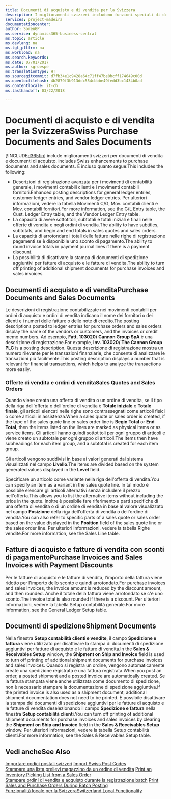 ```yaml
---
title: Documenti di acquisto e di vendita per la Svizzera
description: I miglioramenti svizzeri includono funzioni speciali di documento di vendita e di acquisto.
services: project-madeira
documentationcenter: 
author: SorenGP
ms.service: dynamics365-business-central
ms.topic: article
ms.devlang: na
ms.tgt_pltfrm: na
ms.workload: na
ms.search.keywords: 
ms.date: 07/01/2017
ms.author: sgroespe
ms.translationtype: HT
ms.sourcegitcommit: d7fb34e1c9428a64c71ff47be8bcff174649c00d
ms.openlocfilehash: 4b2879f3b913ddc554cbbbe49fedd3bc1434b0ad
ms.contentlocale: it-ch
ms.lasthandoff: 03/22/2018

---
```

# <a name="swiss-purchase-documents-and-sales-documents"></a><span data-ttu-id="2332a-103">Documenti di acquisto e di vendita per la Svizzera</span><span class="sxs-lookup"><span data-stu-id="2332a-103">Swiss Purchase Documents and Sales Documents</span></span>
[!INCLUDE[d365fin](../../includes/d365fin_md.md)]<span data-ttu-id="2332a-104"> include miglioramenti svizzeri per documenti di vendita e documenti di acquisto.</span><span class="sxs-lookup"><span data-stu-id="2332a-104"> includes Swiss enhancements to purchase documents and sales documents.</span></span> <span data-ttu-id="2332a-105">È incluso quanto segue:</span><span class="sxs-lookup"><span data-stu-id="2332a-105">This includes the following:</span></span>  

- <span data-ttu-id="2332a-106">Descrizioni di registrazione avanzata per i movimenti di contabilità generale, i movimenti contabili clienti e i movimenti contabili fornitori.</span><span class="sxs-lookup"><span data-stu-id="2332a-106">Enhanced posting descriptions for general ledger entries, customer ledger entries, and vendor ledger entries.</span></span> <span data-ttu-id="2332a-107">Per ulteriori informazioni, vedere la tabella Movimenti C/G, Mov. contabili clienti e Mov. contabili fornitori.</span><span class="sxs-lookup"><span data-stu-id="2332a-107">For more information, see the G/L Entry table, the Cust. Ledger Entry table, and the Vendor Ledger Entry table.</span></span>  
- <span data-ttu-id="2332a-108">La capacità di avere sottotitoli, subtotali e totali iniziali e finali nelle offerte di vendita e negli ordini di vendita.</span><span class="sxs-lookup"><span data-stu-id="2332a-108">The ability to have subtitles, subtotals, and begin and end totals in sales quotes and sales orders.</span></span>  
- <span data-ttu-id="2332a-109">La capacità di arrotondare i totali delle fatture nelle righe di registrazione pagamenti se è disponibile uno sconto di pagamento.</span><span class="sxs-lookup"><span data-stu-id="2332a-109">The ability to round invoice totals in payment journal lines if there is a payment discount.</span></span>  
- <span data-ttu-id="2332a-110">La possibilità di disattivare la stampa di documenti di spedizione aggiuntivi per fatture di acquisto e le fatture di vendita.</span><span class="sxs-lookup"><span data-stu-id="2332a-110">The ability to turn off printing of additional shipment documents for purchase invoices and sales invoices.</span></span>  

## <a name="purchase-documents-and-sales-documents"></a><span data-ttu-id="2332a-111">Documenti di acquisto e di vendita</span><span class="sxs-lookup"><span data-stu-id="2332a-111">Purchase Documents and Sales Documents</span></span>  
<span data-ttu-id="2332a-112">Le descrizioni di registrazione contabilizzate nei movimenti contabili per ordini di acquisto e ordini di vendita indicano il nome dei fornitori o dei clienti e i numeri delle fatture o delle note di credito.</span><span class="sxs-lookup"><span data-stu-id="2332a-112">The posting descriptions posted to ledger entries for purchase orders and sales orders display the name of the vendors or customers, and the invoices or credit memo numbers.</span></span> <span data-ttu-id="2332a-113">Ad esempio, **Fatt. 103020/ Cannon Group SpA** è una descrizione di registrazione.</span><span class="sxs-lookup"><span data-stu-id="2332a-113">For example, **Inv. 103020/ The Cannon Group PLC** is a posting description.</span></span> <span data-ttu-id="2332a-114">Questa descrizione di registrazione mostra un numero rilevante per le transazioni finanziarie, che consente di analizzare le transazioni più facilmente.</span><span class="sxs-lookup"><span data-stu-id="2332a-114">This posting description displays a number that is relevant for financial transactions, which helps to analyze the transactions more easily.</span></span>  

### <a name="sales-quotes-and-sales-orders"></a><span data-ttu-id="2332a-115">Offerte di vendita e ordini di vendita</span><span class="sxs-lookup"><span data-stu-id="2332a-115">Sales Quotes and Sales Orders</span></span>  
<span data-ttu-id="2332a-116">Quando viene creata una offerta di vendita o un ordine di vendita, se il tipo della riga dell'offerta o dell'ordine di vendita è **Totale iniziale** o **Totale finale**, gli articoli elencati nelle righe sono contrassegnati come articoli fisici o come articoli in assistenza.</span><span class="sxs-lookup"><span data-stu-id="2332a-116">When a sales quote or sales order is created, if the type of the sales quote line or sales order line is **Begin Total** or **End Total**, then the items listed on the lines are marked as physical items or as service items.</span></span> <span data-ttu-id="2332a-117">Gli articoli hanno quindi sottotitoli per ogni gruppo di articoli e viene creato un subtotale per ogni gruppo di articoli.</span><span class="sxs-lookup"><span data-stu-id="2332a-117">The items then have subheadings for each item group, and a subtotal is created for each item group.</span></span>  

<span data-ttu-id="2332a-118">Gli articoli vengono suddivisi in base ai valori generati dal sistema visualizzati nel campo **Livello**.</span><span class="sxs-lookup"><span data-stu-id="2332a-118">The items are divided based on the system generated values displayed in the **Level** field.</span></span>  

<span data-ttu-id="2332a-119">Specificare un articolo come variante nella riga dell'offerta di vendita.</span><span class="sxs-lookup"><span data-stu-id="2332a-119">You can specify an item as a variant in the sales quote line.</span></span> <span data-ttu-id="2332a-120">In tal modo è possibile elencare gli articoli alternativi senza includere il prezzo nell'offerta.</span><span class="sxs-lookup"><span data-stu-id="2332a-120">This allows you to list the alternative items without including the price in the quote.</span></span> <span data-ttu-id="2332a-121">Inoltre è possibile fare riferimento a parti specifiche di una offerta di vendita o di un ordine di vendita in base al valore visualizzato nel campo **Posizione** della riga dell'offerta di vendita o dell'ordine di vendita.</span><span class="sxs-lookup"><span data-stu-id="2332a-121">You can also refer to specific parts of a sales quote or sales order based on the value displayed in the **Position** field of the sales quote line or the sales order line.</span></span> <span data-ttu-id="2332a-122">Per ulteriori informazioni, vedere la tabella Righe vendite.</span><span class="sxs-lookup"><span data-stu-id="2332a-122">For more information, see the Sales Line table.</span></span>  

## <a name="purchase-invoices-and-sales-invoices-with-payment-discounts"></a><span data-ttu-id="2332a-123">Fatture di acquisto e fatture di vendita con sconti di pagamento</span><span class="sxs-lookup"><span data-stu-id="2332a-123">Purchase Invoices and Sales Invoices with Payment Discounts</span></span>  
<span data-ttu-id="2332a-124">Per le fatture di acquisto e le fatture di vendita, l'importo della fattura viene ridotto per l'importo dello sconto e quindi arrotondato.</span><span class="sxs-lookup"><span data-stu-id="2332a-124">For purchase invoices and sales invoices, the invoice amount is reduced by the discount amount, and then rounded.</span></span> <span data-ttu-id="2332a-125">Anche il totale della fattura viene arrotondato se c'è uno sconto.</span><span class="sxs-lookup"><span data-stu-id="2332a-125">The invoice total is also rounded if there is a discount.</span></span> <span data-ttu-id="2332a-126">Per ulteriori informazioni, vedere la tabella Setup contabilità generale.</span><span class="sxs-lookup"><span data-stu-id="2332a-126">For more information, see the General Ledger Setup table.</span></span>  

## <a name="shipment-documents"></a><span data-ttu-id="2332a-127">Documenti di spedizione</span><span class="sxs-lookup"><span data-stu-id="2332a-127">Shipment Documents</span></span>  
<span data-ttu-id="2332a-128">Nella finestra **Setup contabilità clienti e vendite**, il campo **Spedizione e fattura** viene utilizzato per disattivare la stampa di documenti di spedizione aggiuntivi per fatture di acquisto e le fatture di vendita.</span><span class="sxs-lookup"><span data-stu-id="2332a-128">In the **Sales & Receivables Setup** window, the **Shipment on Ship and Invoice** field is used to turn off printing of additional shipment documents for purchase invoices and sales invoices.</span></span> <span data-ttu-id="2332a-129">Quando si registra un ordine, vengono automaticamente create una spedizione registrata e una fattura registrata.</span><span class="sxs-lookup"><span data-stu-id="2332a-129">When you post an order, a posted shipment and a posted invoice are automatically created.</span></span> <span data-ttu-id="2332a-130">Se la fattura stampata viene anche utilizzata come documento di spedizione, non è necessario stampare la documentazione di spedizione aggiuntiva.</span><span class="sxs-lookup"><span data-stu-id="2332a-130">If the printed invoice is also used as a shipment document, additional shipment documentation does not need to be printed.</span></span> <span data-ttu-id="2332a-131">È possibile disattivare la stampa dei documenti di spedizione aggiuntivi per le fatture di acquisto e le fatture di vendita deselezionando il campo **Spedizione e fattura** nella finestra **Setup contabilità clienti**.</span><span class="sxs-lookup"><span data-stu-id="2332a-131">You can turn off printing of additional shipment documents for purchase invoices and sales invoices by clearing the **Shipment on Ship and Invoice** field in the **Sales & Receivables Setup** window.</span></span> <span data-ttu-id="2332a-132">Per ulteriori informazioni, vedere la tabella Setup contabilità clienti.</span><span class="sxs-lookup"><span data-stu-id="2332a-132">For more information, see the Sales & Receivables Setup table.</span></span>  

## <a name="see-also"></a><span data-ttu-id="2332a-133">Vedi anche</span><span class="sxs-lookup"><span data-stu-id="2332a-133">See Also</span></span>  
 <span data-ttu-id="2332a-134">[Importare codici postali svizzeri](how-to-import-swiss-post-codes.md) </span><span class="sxs-lookup"><span data-stu-id="2332a-134">[Import Swiss Post Codes](how-to-import-swiss-post-codes.md) </span></span>  
 <span data-ttu-id="2332a-135">[Stampare una lista prelievi magazzino da un ordine di vendita](how-to-print-an-inventory-picking-list-from-a-sales-order.md) </span><span class="sxs-lookup"><span data-stu-id="2332a-135">[Print an Inventory Picking List from a Sales Order](how-to-print-an-inventory-picking-list-from-a-sales-order.md) </span></span>  
 <span data-ttu-id="2332a-136">[Stampare ordini di vendita e acquisto durante la registrazione batch](how-to-print-sales-and-purchase-orders-during-batch-posting.md) </span><span class="sxs-lookup"><span data-stu-id="2332a-136">[Print Sales and Purchase Orders During Batch Posting](how-to-print-sales-and-purchase-orders-during-batch-posting.md) </span></span>  
 [<span data-ttu-id="2332a-137">Funzionalità locale per la Svizzera</span><span class="sxs-lookup"><span data-stu-id="2332a-137">Switzerland Local Functionality</span></span>](switzerland-local-functionality.md)

